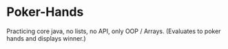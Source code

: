 # Poker-Hands
Practicing core java, no lists, no API, only OOP / Arrays. (Evaluates to poker hands and displays winner.)
